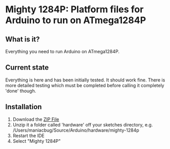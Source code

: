 # Mighty 1284P: Platform files for Arduino to run on ATmega1284P

## What is it?

Everything you need to run Arduino on ATmega1284P.

## Current state

Everything is here and has been initially tested.  It should work fine.  There is more detailed testing which must be completed before calling it completely 'done' though.

## Installation

1. Download the [ZIP File](https://github.com/maniacbug/mighty-1284p/zipball/master)
2. Unzip it a folder called 'hardware' off your sketches directory, e.g. /Users/maniacbug/Source/Arduino/hardware/mighty-1284p
3. Restart the IDE
4. Select "Mighty 1284P"
